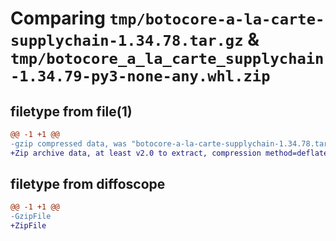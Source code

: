 # Comparing `tmp/botocore-a-la-carte-supplychain-1.34.78.tar.gz` & `tmp/botocore_a_la_carte_supplychain-1.34.79-py3-none-any.whl.zip`

## filetype from file(1)

```diff
@@ -1 +1 @@
-gzip compressed data, was "botocore-a-la-carte-supplychain-1.34.78.tar", last modified: Fri Apr  5 01:00:38 2024, max compression
+Zip archive data, at least v2.0 to extract, compression method=deflate
```

## filetype from diffoscope

```diff
@@ -1 +1 @@
-GzipFile
+ZipFile
```

